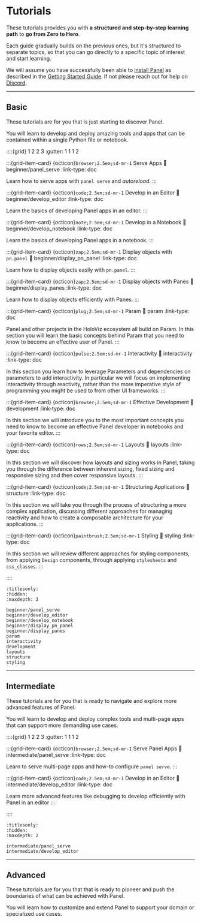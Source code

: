 # Tutorials

These tutorials provides you with **a structured and step-by-step learning path** to **go from Zero to Hero**.

Each guide gradually builds on the previous ones, but it's structured to separate topics, so that you can go directly to a specific topic of interest and start learning.

We will assume you have successfully been able to [install Panel](../getting_started/installation.md) as described in the [Getting Started Guide](../getting_started/index.md). If not please reach out for help on [Discord](https://discord.gg/rb6gPXbdAr).

---

## Basic

These tutorials are for you that is just starting to discover Panel.

You will learn to develop and deploy amazing tools and apps that can be contained within a single Python file or notebook.

::::{grid} 1 2 2 3
:gutter: 1 1 1 2

:::{grid-item-card} {octicon}`browser;2.5em;sd-mr-1` Serve Apps
:link: beginner/panel_serve
:link-type: doc

Learn how to serve apps with `panel serve` and *autoreload*.
:::

:::{grid-item-card} {octicon}`code;2.5em;sd-mr-1` Develop in an Editor
:link: beginner/develop_editor
:link-type: doc

Learn the basics of developing Panel apps in an editor.
:::

:::{grid-item-card} {octicon}`note;2.5em;sd-mr-1` Develop in a Notebook
:link: beginner/develop_notebook
:link-type: doc

Learn the basics of developing Panel apps in a notebook.
:::

:::{grid-item-card} {octicon}`zap;2.5em;sd-mr-1` Display objects with `pn.panel`
:link: beginner/display_pn_panel
:link-type: doc

Learn how to display objects easily  with `pn.panel`.
:::

:::{grid-item-card} {octicon}`zap;2.5em;sd-mr-1` Display objects with Panes
:link: beginner/display_panes
:link-type: doc

Learn how to display objects efficiently with Panes.
:::

:::{grid-item-card} {octicon}`plug;2.5em;sd-mr-1` Param
:link: param
:link-type: doc

Panel and other projects in the HoloViz ecosystem all build on Param. In this section you will learn the basic concepts behind Param that you need to know to become an effective user of Panel.
:::

:::{grid-item-card} {octicon}`pulse;2.5em;sd-mr-1` Interactivity
:link: interactivity
:link-type: doc

In this section you learn how to leverage Parameters and dependencies on parameters to add interactivity. In particular we will focus on implementing interactivity through reactivity, rather than the more imperative style of programming you might be used to from other UI frameworks.
:::

:::{grid-item-card} {octicon}`browser;2.5em;sd-mr-1` Effective Development
:link: development
:link-type: doc

In this section we will introduce you to the most important concepts you need to know to become an effective Panel developer in notebooks and your favorite editor.
:::

:::{grid-item-card} {octicon}`rows;2.5em;sd-mr-1` Layouts
:link: layouts
:link-type: doc

In this section we will discover how layouts and sizing works in Panel, taking you through the difference between inherent sizing, fixed sizing and responsive sizing and then cover responsive layouts.
:::

:::{grid-item-card} {octicon}`code;2.5em;sd-mr-1` Structuring Applications
:link: structure
:link-type: doc

In this section we will take you through the process of structuring a more complex application, discussing different approaches for managing reactivity and how to create a composable architecture for your applications.
:::

:::{grid-item-card} {octicon}`paintbrush;2.5em;sd-mr-1` Styling
:link: styling
:link-type: doc

In this section we will review different approaches for styling components, from applying `Design` components, through applying `stylesheets` and `css_classes`.
:::

::::

```{toctree}
:titlesonly:
:hidden:
:maxdepth: 2

beginner/panel_serve
beginner/develop_editor
beginner/develop_notebook
beginner/display_pn_panel
beginner/display_panes
param
interactivity
development
layouts
structure
styling
```

---

## Intermediate

These tutorials are for you that is ready to navigate and explore more advanced features of Panel.

You will learn to develop and deploy complex tools and multi-page apps that can support more demanding use cases.

::::{grid} 1 2 2 3
:gutter: 1 1 1 2

:::{grid-item-card} {octicon}`browser;2.5em;sd-mr-1` Serve Panel Apps
:link: intermediate/panel_serve
:link-type: doc

Learn to serve multi-page apps and how-to configure `panel serve`.
:::

:::{grid-item-card} {octicon}`code;2.5em;sd-mr-1` Develop in an Editor
:link: intermediate/develop_editor
:link-type: doc

Learn more advanced features like debugging to develop efficiently with Panel in an editor
:::

::::

```{toctree}
:titlesonly:
:hidden:
:maxdepth: 2

intermediate/panel_serve
intermediate/develop_editor
```

---

## Advanced

These tutorials are for you that that is ready to pioneer and push the boundaries of what can be achieved with Panel.

You will learn how to customize and extend Panel to support your domain or specialized use cases.
